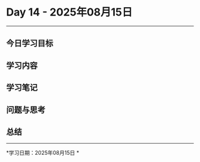 # Day 14 - 2025年08月15日 

---

## 今日学习目标


## 学习内容


## 学习笔记


## 问题与思考


## 总结


---
*学习日期：2025年08月15日 *
